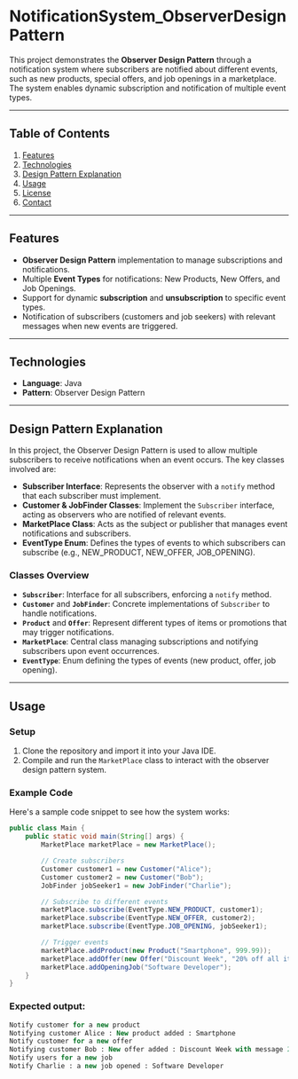 # NotificationSystem_ObserverDesignPattern

This project demonstrates the **Observer Design Pattern** through a notification system where subscribers are notified about different events, such as new products, special offers, and job openings in a marketplace. The system enables dynamic subscription and notification of multiple event types.

---

## Table of Contents

1. [Features](#features)
2. [Technologies](#technologies)
3. [Design Pattern Explanation](#design-pattern-explanation)
4. [Usage](#usage)
5. [License](#license)
6. [Contact](#contact)

---

## Features

- **Observer Design Pattern** implementation to manage subscriptions and notifications.
- Multiple **Event Types** for notifications: New Products, New Offers, and Job Openings.
- Support for dynamic **subscription** and **unsubscription** to specific event types.
- Notification of subscribers (customers and job seekers) with relevant messages when new events are triggered.

---

## Technologies

- **Language**: Java
- **Pattern**: Observer Design Pattern

---

## Design Pattern Explanation

In this project, the Observer Design Pattern is used to allow multiple subscribers to receive notifications when an event occurs. The key classes involved are:

- **Subscriber Interface**: Represents the observer with a `notify` method that each subscriber must implement.
- **Customer & JobFinder Classes**: Implement the `Subscriber` interface, acting as observers who are notified of relevant events.
- **MarketPlace Class**: Acts as the subject or publisher that manages event notifications and subscribers.
- **EventType Enum**: Defines the types of events to which subscribers can subscribe (e.g., NEW_PRODUCT, NEW_OFFER, JOB_OPENING).

### Classes Overview

- **`Subscriber`**: Interface for all subscribers, enforcing a `notify` method.
- **`Customer`** and **`JobFinder`**: Concrete implementations of `Subscriber` to handle notifications.
- **`Product`** and **`Offer`**: Represent different types of items or promotions that may trigger notifications.
- **`MarketPlace`**: Central class managing subscriptions and notifying subscribers upon event occurrences.
- **`EventType`**: Enum defining the types of events (new product, offer, job opening).

---

## Usage

### Setup

1. Clone the repository and import it into your Java IDE.
2. Compile and run the `MarketPlace` class to interact with the observer design pattern system.

### Example Code

Here's a sample code snippet to see how the system works:

```java
public class Main {
    public static void main(String[] args) {
        MarketPlace marketPlace = new MarketPlace();

        // Create subscribers
        Customer customer1 = new Customer("Alice");
        Customer customer2 = new Customer("Bob");
        JobFinder jobSeeker1 = new JobFinder("Charlie");

        // Subscribe to different events
        marketPlace.subscribe(EventType.NEW_PRODUCT, customer1);
        marketPlace.subscribe(EventType.NEW_OFFER, customer2);
        marketPlace.subscribe(EventType.JOB_OPENING, jobSeeker1);

        // Trigger events
        marketPlace.addProduct(new Product("Smartphone", 999.99));
        marketPlace.addOffer(new Offer("Discount Week", "20% off all items!"));
        marketPlace.addOpeningJob("Software Developer");
    }
}
```

### Expected output:
```sql
Notify customer for a new product
Notifying customer Alice : New product added : Smartphone
Notify customer for a new offer
Notifying customer Bob : New offer added : Discount Week with message 20% off all items!
Notify users for a new job
Notify Charlie : a new job opened : Software Developer
```


